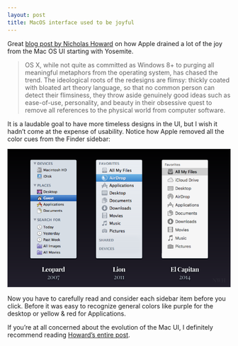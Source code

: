 ```yaml
---
layout: post
title: MacOS interface used to be joyful
---
```


Great [blog post by Nicholas Howard](http://www.nicholaswindsorhoward.com/blog-directory/2016/7/20/the-apple-goes-mushy-part-i) on how Apple drained a lot of the joy from the Mac OS UI starting with Yosemite.

> OS X, while not quite as committed as Windows 8+ to purging all meaningful metaphors from the operating system, has chased the trend. The ideological roots of the redesigns are flimsy: thickly coated with bloated art theory language, so that no common person can detect their flimsiness, they throw aside genuinely good ideas such as ease-of-use, personality, and beauty in their obsessive quest to remove all references to the physical world from computer software.

It is a laudable goal to have more timeless designs in the UI, but I wish it hadn’t come at the expense of usability. Notice how Apple removed all the color cues from the Finder sidebar:

![Mac OS Finder sidebar color drain](/blog/images/2016/07/finder-sidebar-color-drain.png)

Now you have to carefully read and consider each sidebar item before you click. Before it was easy to recognize general colors like purple for the desktop or yellow & red for Applications.

If you’re at all concerned about the evolution of the Mac UI, I definitely recommend reading [Howard’s entire post](http://www.nicholaswindsorhoward.com/blog-directory/2016/7/20/the-apple-goes-mushy-part-i).

